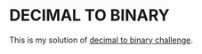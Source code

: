 # DECIMAL TO BINARY

This is my solution of [decimal to binary challenge](https://www.codeeval.com/open_challenges/27/).
